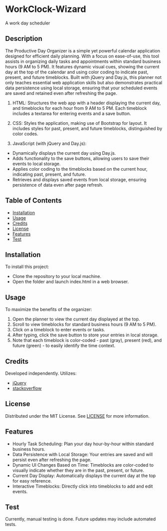 # WorkClock-Wizard
A work day scheduler

## Description
The Productive Day Organizer is a simple yet powerful calendar application designed for efficient daily planning. With a focus on ease-of-use, this tool assists in organizing daily tasks and appointments within standard business hours (9 AM to 5 PM). It features dynamic visual cues, showing the current day at the top of the calendar and using color coding to indicate past, present, and future timeblocks. Built with jQuery and Day.js, this planner not only teaches essential web application skills but also demonstrates practical data persistence using local storage, ensuring that your scheduled events are saved and retained even after refreshing the page.

1. HTML: Structures the web app with a header displaying the current day, and timeblocks for each hour from 9 AM to 5 PM. Each timeblock includes a textarea for entering events and a save button.

2. CSS: Styles the application, making use of Bootstrap for layout. It includes styles for past, present, and future timeblocks, distinguished by color codes.

3. JavaScript (with jQuery and Day.js):
 - Dynamically displays the current day using Day.js.
 - Adds functionality to the save buttons, allowing users to save their events to local storage.
 - Applies color coding to the timeblocks based on the current hour, indicating past, present, and future.
 - Retrieves and displays saved events from local storage, ensuring persistence of data even after page refresh.


## Table of Contents
- [Installation](#installation)
- [Usage](#usage)
- [Credits](#credits)
- [License](#license)
- [Features](#features)
- [Test](#test)

## Installation
To install this project:

- Clone the repository to your local machine.
- Open the folder and launch index.html in a web browser.

## Usage
To maximize the benefits of the organizer:

1. Open the planner to view the current day displayed at the top.
2. Scroll to view timeblocks for standard business hours (9 AM to 5 PM).
3. Click on a timeblock to enter events or tasks.
4. After typing, click the save button to store your entries in local storage.
5. Note that each timeblock is color-coded - past (gray), present (red), and future (green) - to easily identify the time context.

## Credits
Developed independently. Utilizes:
- [jQuery](https://codepen.io/judebloom/pen/RwGbVWB)
- [stackoverflow](https://stackoverflow.com/questions/73565932/i-have-added-a-local-storage-function-but-it-doesnt-seem-to-work-on-my-scheduler)

## License
Distributed under the MIT License. See [LICENSE](https://choosealicense.com/licenses/mit/) for more information.

## Features
- Hourly Task Scheduling: Plan your day hour-by-hour within standard business hours.
- Data Persistence with Local Storage: Your entries are saved and will persist even after refreshing the page.
- Dynamic UI Changes Based on Time: Timeblocks are color-coded to visually indicate whether they are in the past, present, or future.
- Current Day Display: Automatically displays the current day at the top for easy reference.
- Interactive Timeblocks: Directly click into timeblocks to add and edit events.

## Test
Currently, manual testing is done. Future updates may include automated tests.